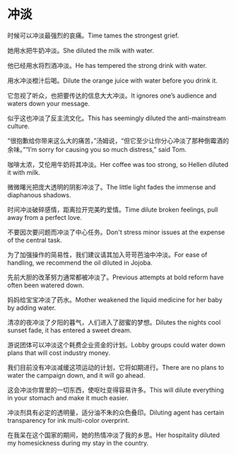 # 冲淡

<p><span class="chinese">时候可以冲淡最强烈的哀痛。</span><span class="english">Time tames the strongest grief.</span></p>

<p><span class="chinese">她用水把牛奶冲淡。</span><span class="english">She diluted the milk with water.</span></p>

<p><span class="chinese">他已经用水将烈酒冲淡。</span><span class="english">He has tempered the strong drink with water.</span></p>

<p><span class="chinese">用水冲淡橙汁后喝。</span><span class="english">Dilute the orange juice with water before you drink it.</span></p>

<p><span class="chinese">它忽视了听众，也把要传达的信息大大冲淡。</span><span class="english">It ignores one’s audience and waters down your message.</span></p>

<p><span class="chinese">似乎这也冲淡了反主流文化。</span><span class="english">This has seemingly diluted the anti-mainstream culture.</span></p>

<p><span class="chinese">“很抱歉给你带来这么大的痛苦，”汤姆说，“但它至少让你分心冲淡了那种倒霉酒的余味。”</span><span class="english">“I’m sorry for causing you so much distress,” said Tom.</span></p>

<p><span class="chinese">咖啡太浓，艾伦用牛奶将其冲淡。</span><span class="english">Her coffee was too strong, so Hellen diluted it with milk.</span></p>

<p><span class="chinese">微微曙光把庞大透明的阴影冲淡了。</span><span class="english">The little light fades the immense and diaphanous shadows.</span></p>

<p><span class="chinese">时间冲淡破碎感情，距离拉开完美旳爱情。</span><span class="english">Time dilute broken feelings, pull away from a perfect love.</span></p>

<p><span class="chinese">不要因次要问题而冲淡了中心任务。</span><span class="english">Don't stress minor issues at the expense of the central task.</span></p>

<p><span class="chinese">为了加强操作的简易性，我们建议请其加入苛苛芭油中冲淡。</span><span class="english">For ease of handling, we recommend the oil diluted in Jojoba.</span></p>

<p><span class="chinese">先前大胆的改革努力通常都被冲淡了。</span><span class="english">Previous attempts at bold reform have often been watered down.</span></p>

<p><span class="chinese">妈妈给宝宝冲淡了药水。</span><span class="english">Mother weakened the liquid medicine for her baby by adding water.</span></p>

<p><span class="chinese">清凉的夜冲淡了夕阳的暮气，人们进入了甜蜜的梦想。</span><span class="english">Dilutes the nights cool sunset fade, it has entered a sweet dream.</span></p>

<p><span class="chinese">游说团体可以冲淡这个耗费企业资金的计划。</span><span class="english">Lobby groups could water down plans that will cost industry money.</span></p>

<p><span class="chinese">我们目前没有冲淡减缓这项运动的计划，它将如期进行。</span><span class="english">There are no plans to water the campaign down, and it will go ahead.</span></p>

<p><span class="chinese">这会冲淡你胃里的一切东西，使呕吐变得容易许多。</span><span class="english">This will dilute everything in your stomach and make it much easier.</span></p>

<p><span class="chinese">冲淡剂具有必定的透明量，适分油不朱的众色叠印。</span><span class="english">Diluting agent has certain transparency for ink multi-color overprint.</span></p>

<p><span class="chinese">在我呆在这个国家的期间，她的热情冲淡了我的乡思。</span><span class="english">Her hospitality diluted my homesickness during my stay in the country.</span></p>

